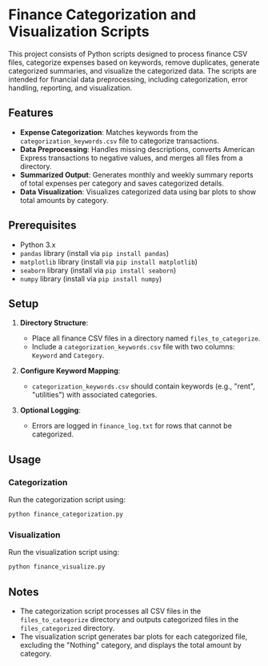 # Finance Categorization and Visualization Scripts

This project consists of Python scripts designed to process finance CSV files, categorize expenses based on keywords, remove duplicates, generate categorized summaries, and visualize the categorized data. The scripts are intended for financial data preprocessing, including categorization, error handling, reporting, and visualization.

## Features

- **Expense Categorization**: Matches keywords from the `categorization_keywords.csv` file to categorize transactions.
- **Data Preprocessing**: Handles missing descriptions, converts American Express transactions to negative values, and merges all files from a directory.
- **Summarized Output**: Generates monthly and weekly summary reports of total expenses per category and saves categorized details.
- **Data Visualization**: Visualizes categorized data using bar plots to show total amounts by category.

## Prerequisites

- Python 3.x
- `pandas` library (install via `pip install pandas`)
- `matplotlib` library (install via `pip install matplotlib`)
- `seaborn` library (install via `pip install seaborn`)
- `numpy` library (install via `pip install numpy`)

## Setup

1. **Directory Structure**:
   - Place all finance CSV files in a directory named `files_to_categorize`.
   - Include a `categorization_keywords.csv` file with two columns: `Keyword` and `Category`.

2. **Configure Keyword Mapping**:
   - `categorization_keywords.csv` should contain keywords (e.g., "rent", "utilities") with associated categories.

3. **Optional Logging**:
   - Errors are logged in `finance_log.txt` for rows that cannot be categorized.

## Usage

### Categorization

Run the categorization script using:

```bash
python finance_categorization.py
```

### Visualization

Run the visualization script using:

```bash
python finance_visualize.py
```

## Notes

- The categorization script processes all CSV files in the `files_to_categorize` directory and outputs categorized files in the `files_categorized` directory.
- The visualization script generates bar plots for each categorized file, excluding the "Nothing" category, and displays the total amount by category.
